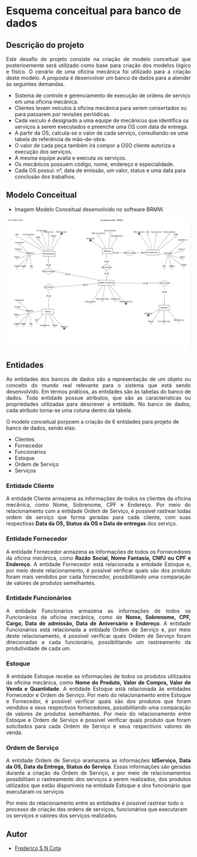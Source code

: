 # Esquema conceitual para banco de dados

## Descrição do projeto

<p align="justify">Este desafio de projeto consiste na criação de modelo conceitual que posterioemente será utilizado como base para criação dos modelos lógico e físico. O cenário de uma oficina mecãnica foi utilizado para a criação deste modelo. A proposta é desenvolver um banco de dados para a atender às seguintes demandas.</p>

- Sistema de controle e gerenciamento de execução de ordens de serviço em uma oficina mecânica.
- Clientes levam veículos à oficina mecânica para serem consertados ou para passarem por revisões  periódicas.
- Cada veículo é designado a uma equipe de mecânicos que identifica os serviços a serem executados e preenche uma OS com data de entrega.
- A partir da OS, calcula-se o valor de cada serviço, consultando-se uma tabela de referência de mão-de-obra.
- O valor de cada peça também irá compor a OSO cliente autoriza a execução dos serviços.
- A mesma equipe avalia e executa os serviços.
- Os mecânicos possuem código, nome, endereço e especialidade.
- Cada OS possui: n°, data de emissão, um valor, status e uma data para conclusão dos trabalhos.

## Modelo Conceitual
- Imagem Modelo Conceitual desenvolvido no software BRMW.
<div aling="center">
 <img src="https://github.com/FredericoSander/Esquema_conceitual_para_banco_de_dados/blob/main/Img/Esquema%20conceitual.png">
</div>

## Entidades

<p align="justify">As entidades dos bancos de dados são a representação de um objeto ou conceito do mundo real relevante para o sistema que está sendo desenvolvido. Em termos práticos, as entidades são às tabelas do banco de dados. Toda entidade possue atributos, que são as caracteristicas ou propriedades utilizadas para descrever a entidade. No banco de dados, cada atributo torna-se uma coluna dentro da tabela.</p>
O modelo conceitual porpoem a criação de 6 entidades para projeto de banco de dados, sendo elas:

- Clientes
- Fornecedor
- Funcionários
- Estoque
- Ordem de Serviço
- Serviços

### Entidade Cliente

<p align="justify">A entidade Cliente armazena as informações de todos os clientes da oficina mecânica, como Nome, Sobrenome, CPF e Endereço. Por meio do relacionamento com a entidade Ordem de Serviço, é possível rastrear todas ordem de serviço que forma geradas para cada cliente, com suas respectivas <b>Data da OS, Status da OS e Data de entregas</b> dos serviço.</p>

### Entidade Fornecedor

<p align="justify">A entidade Fornecedor armazena as informações de todos os Fornecedores da oficina mecânica, como <b>Razão Social, Nome Fantasia, CNPJ ou CPF e Endereço</b>. A entidade Fornecedor está relacionada a entidade Estoque e, por meio deste relacionamento, é possivel verificar quais são dos produto foram mais vendidos por cada fornecedor, possibilitando uma comparação de valores de produtos semelhantes.</p>

### Entidade Funcionários

<p align="justify">A entidade Funcionários armazena as informações de todos os Funcionários da oficina mecânica, como de <b>Nome, Sobrenome, CPF, Cargo, Data de admissão, Data de Aniversário e Endereço</b>. A entidade Funcionários está relacionada a entidade Ordem de Serviço e, por meio deste relacionamento, é possivel verificar quais Ordem de Serviço foram direcionadas a cada funcionário, possibilitando um rastreamento da produtividade de cada um.</p>

### Estoque

<p align="justify">A entidade Estoque recebe as informações de todos os produtos utilizados da oficina mecânica, como <b>Nome do Produto, Valor de Compra, Valor de Venda e Quantidade</b>. A entidade Estoque está relacionada às entidades Fornecedor e Ordem de Serviço. Por meio do relacionamento entre Estoque e Fornecedor, é possivel verificar quais são dos produtos que foram vendidos e seus respectivos fornecedores, possibilitando uma comparação de valores de produtos semelhantes. Por meio do relacionamento entre Estoque e Ordem de Serviço é possivel verificar quais produto 
que foram solicitados para cada Ordem de Serviço e seus respectivos valores de venda.</p>

### Ordem de Serviço

<p align="justify">A entidade Ordem de Serviço aramazena as informações <b>IdServiço, Data da OS, Data da Entrega, Status do Serviço</b>. Essas informações são geradas durante a criação da Ordem de Serviço, e por meio de relacionamentos possibilitam o rastreamento dos serviços a serem realizados, dos produtos utilizados que estão disponíveis na entidade Estoque e dos funcionário que executaram os serviços</p>

Por meio do relacionamento entre as entidades é possível rastrear todo o processo de criação das ordens de serviços, funcionários que executaram os serviços e valores dos serviços realizados.

## Autor

- [Frederico S N Cota](https://github.com/FredericoSander)